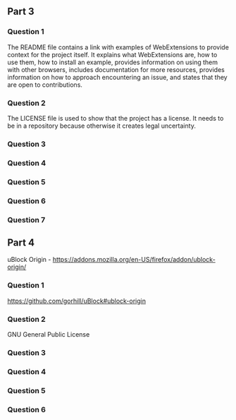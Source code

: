 ## Part 3

### Question 1
The README file contains a link with examples of WebExtensions to provide context for the project itself. It explains what WebExtensions are, how to use them, how to install an example, provides information on using them with other browsers, includes documentation for more resources, provides information on how to approach encountering an issue, and states that they are open to contributions.

### Question 2
The LICENSE file is used to show that the project has a license. It needs to be in a repository because otherwise it creates legal uncertainty.

### Question 3

### Question 4

### Question 5

### Question 6

### Question 7

## Part 4
uBlock Origin - https://addons.mozilla.org/en-US/firefox/addon/ublock-origin/

### Question 1
https://github.com/gorhill/uBlock#ublock-origin

### Question 2
GNU General Public License

### Question 3

### Question 4

### Question 5

### Question 6
